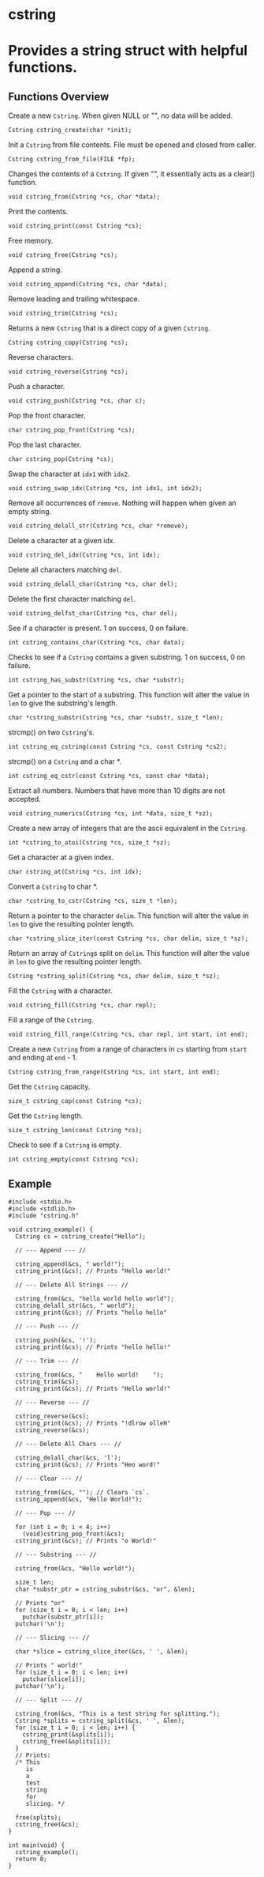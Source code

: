 # cstring
# Provides a string struct with helpful functions.
## Functions Overview

Create a new `Cstring`. When given NULL or "", no data will be added.
```
Cstring cstring_create(char *init);
```

Init a `Cstring` from file contents. File must be opened and closed from caller.
```
Cstring cstring_from_file(FILE *fp);
```

Changes the contents of a `Cstring`. If given "", it essentially acts as a clear() function.
```
void cstring_from(Cstring *cs, char *data);
```

Print the contents.
```
void cstring_print(const Cstring *cs);
```

Free memory.
```
void cstring_free(Cstring *cs);
```

Append a string.
```
void cstring_append(Cstring *cs, char *data);
```

Remove leading and trailing whitespace.
```
void cstring_trim(Cstring *cs);
```

Returns a new `Cstring` that is a direct copy of a given `Cstring`.
```
Cstring cstring_copy(Cstring *cs);
```

Reverse characters.
```
void cstring_reverse(Cstring *cs);
```

Push a character.
```
void cstring_push(Cstring *cs, char c);
```

Pop the front character.
```
char cstring_pop_front(Cstring *cs);
```

Pop the last character.
```
char cstring_pop(Cstring *cs);
```

Swap the character at `idx1` with `idx2`.
```
void cstring_swap_idx(Cstring *cs, int idx1, int idx2);
```

Remove all occurrences of `remove`. Nothing will happen when given an empty string.
```
void cstring_delall_str(Cstring *cs, char *remove);
```

Delete a character at a given idx.
```
void cstring_del_idx(Cstring *cs, int idx);
```

Delete all characters matching `del`.
```
void cstring_delall_char(Cstring *cs, char del);
```

Delete the first character matching `del`.
```
void cstring_delfst_char(Cstring *cs, char del);
```

See if a character is present. 1 on success, 0 on failure.
```
int cstring_contains_char(Cstring *cs, char data);
```

Checks to see if a `Cstring` contains a given substring. 1 on success, 0 on failure.
```
int cstring_has_substr(Cstring *cs, char *substr);
```

Get a pointer to the start of a substring. This function will alter the value in `len` to give the substring's length.
```
char *cstring_substr(Cstring *cs, char *substr, size_t *len);
```

strcmp() on two `Cstring`'s.
```
int cstring_eq_cstring(const Cstring *cs, const Cstring *cs2);
```

strcmp() on a `Cstring` and a char *.
```
int cstring_eq_cstr(const Cstring *cs, const char *data);
```

Extract all numbers. Numbers that have more than 10 digits are not accepted.
```
void cstring_numerics(Cstring *cs, int *data, size_t *sz);
```

Create a new array of integers that are the ascii equivalent in the `Cstring`.
```
int *cstring_to_atoi(Cstring *cs, size_t *sz);
```

Get a character at a given index.
```
char cstring_at(Cstring *cs, int idx);
```

Convert a `Cstring` to char *.
```
char *cstring_to_cstr(Cstring *cs, size_t *len);
```

Return a pointer to the character `delim`. This function will alter the value in `len` to give the resulting pointer length.
```
char *cstring_slice_iter(const Cstring *cs, char delim, size_t *sz);
```

Return an array of `Cstring`s split on `delim`. This function will alter the value in `len` to give the resulting pointer length.
```
Cstring *cstring_split(Cstring *cs, char delim, size_t *sz);
```

Fill the `Cstring` with a character.
```
void cstring_fill(Cstring *cs, char repl);
```

Fill a range of the `Cstring`.
```
void cstring_fill_range(Cstring *cs, char repl, int start, int end);
```

Create a new `Cstring` from a range of characters in `cs` starting from `start` and ending at `end` - 1.
```
Cstring cstring_from_range(Cstring *cs, int start, int end);
```

Get the `Cstring` capacity.
```
size_t cstring_cap(const Cstring *cs);
```

Get the `Cstring` length.
```
size_t cstring_len(const Cstring *cs);
```

Check to see if a `Cstring` is empty.
```
int cstring_empty(const Cstring *cs);
```

## Example
```
#include <stdio.h>
#include <stdlib.h>
#include "cstring.h"

void cstring_example() {
  Cstring cs = cstring_create("Hello");

  // --- Append --- //

  cstring_append(&cs, " world!");
  cstring_print(&cs); // Prints "Hello world!"

  // --- Delete All Strings --- //

  cstring_from(&cs, "hello world hello world");
  cstring_delall_str(&cs, " world");
  cstring_print(&cs); // Prints "hello hello"

  // --- Push --- //

  cstring_push(&cs, '!');
  cstring_print(&cs); // Prints "hello hello!"

  // --- Trim --- //

  cstring_from(&cs, "    Hello world!    ");
  cstring_trim(&cs);
  cstring_print(&cs); // Prints "Hello world!"

  // --- Reverse --- //

  cstring_reverse(&cs);
  cstring_print(&cs); // Prints "!dlrow olleH"
  cstring_reverse(&cs);

  // --- Delete All Chars --- //

  cstring_delall_char(&cs, 'l');
  cstring_print(&cs); // Prints "Heo word!"

  // --- Clear --- //

  cstring_from(&cs, ""); // Clears `cs`.
  cstring_append(&cs, "Hello World!");

  // --- Pop --- //

  for (int i = 0; i < 4; i++)
    (void)cstring_pop_front(&cs);
  cstring_print(&cs); // Prints "o World!"

  // --- Substring --- //

  cstring_from(&cs, "Hello world!");

  size_t len;
  char *substr_ptr = cstring_substr(&cs, "or", &len);

  // Prints "or"
  for (size_t i = 0; i < len; i++)
    putchar(substr_ptr[i]);
  putchar('\n');

  // --- Slicing --- //

  char *slice = cstring_slice_iter(&cs, ' ', &len);

  // Prints " world!"
  for (size_t i = 0; i < len; i++)
    putchar(slice[i]);
  putchar('\n');

  // --- Split --- //

  cstring_from(&cs, "This is a test string for splitting.");
  Cstring *splits = cstring_split(&cs, ' ', &len);
  for (size_t i = 0; i < len; i++) {
    cstring_print(&splits[i]);
    cstring_free(&splits[i]);
  }
  // Prints:
  /* This
     is
     a
     test
     string
     for
     slicing. */

  free(splits);
  cstring_free(&cs);
}

int main(void) {
  cstring_example();
  return 0;
}
```
